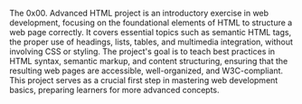 The 0x00. Advanced HTML project is an introductory exercise in web development, focusing on the foundational elements of HTML to structure a web page correctly. It covers essential topics such as semantic HTML tags, the proper use of headings, lists, tables, and multimedia integration, without involving CSS or styling. The project's goal is to teach best practices in HTML syntax, semantic markup, and content structuring, ensuring that the resulting web pages are accessible, well-organized, and W3C-compliant. This project serves as a crucial first step in mastering web development basics, preparing learners for more advanced concepts.
